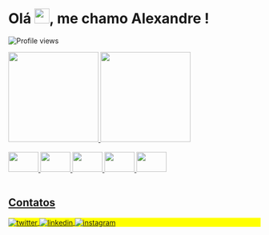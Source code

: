 <h1 align="left">Olá <img src="https://raw.githubusercontent.com/kaueMarques/kaueMarques/master/hi.gif" height="30px">, me chamo Alexandre !</h1>
<p align="left"> <img src="https://komarev.com/ghpvc/?username=alehholiveira&color=blueviolet" alt="Profile views" /> </p>

<div align="left">
  <a href="https://github.com/alehholiveira">
  <img height="180em" src="https://github-readme-stats.vercel.app/api/top-langs/?username=alehholiveira&layout=compact&langs_count=7&theme=tokyonight"/>
  <img height="180em" src="https://github-readme-stats.vercel.app/api?username=alehholiveira&show_icons=true&theme=tokyonight&include_all_commits=true&count_private=true"/>
</div>

<div style="display: inline_block"><br>
  <img src="https://cdn.jsdelivr.net/gh/devicons/devicon/icons/c/c-original.svg" width="60" height="40" />         <img src="https://cdn.jsdelivr.net/gh/devicons/devicon/icons/python/python-original.svg" width="60" height="40" />         <img src="https://cdn.jsdelivr.net/gh/devicons/devicon/icons/javascript/javascript-original.svg" width="60" height="40" />          <img src="https://cdn.jsdelivr.net/gh/devicons/devicon/icons/html5/html5-original.svg" width="60" height="40" />           <img src="https://cdn.jsdelivr.net/gh/devicons/devicon/icons/css3/css3-original.svg" width="60" height="40" />

</div>

<br>

## Contatos

<p align="left" style="background:yellow">
<a href="https://twitter.com/alehholiveira_" target="_blank">
  <img align="center" src="https://img.shields.io/badge/-twitter-05122A?style=flat&logo=twitter" alt="twitter"/>  
</a>
<a href="https://www.linkedin.com/in/alehholiveira/" target="_blank">
  <img align="center" src="https://img.shields.io/badge/-linkedin-05122A?style=flat&logo=linkedin" alt="linkedin"/>
</a>
<a href="https://instagram.com/alehholiveira_" target="_blank">
 <img align="center" src="https://img.shields.io/badge/-instagram-05122A?style=flat&logo=instagram" alt="instagram"/>
</a>
</p>
              
          
